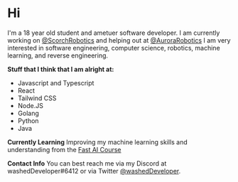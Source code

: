 # Hi

I'm a 18 year old student and ametuer software developer. I am currently working on [@ScorchRobotics](https://twitter.com/ScorchRobotics) and helping out at [@AuroraRobotics](https://twitter.com/aurorarobotic) I am very interested in software engineering, computer science, robotics, machine learning, and reverse engineering.

**Stuff that I think that I am alright at:**

- Javascript and Typescript
- React
- Tailwind CSS
- Node.JS
- Golang
- Python
- Java

**Currently Learning**
Improving my machine learning skills and understanding from the [Fast AI Course](https://fast.ai)

**Contact Info**
You can best reach me via my Discord at washedDeveloper#6412 or via Twitter [@washedDeveloper](https://twitter.com/washeddeveloper).
